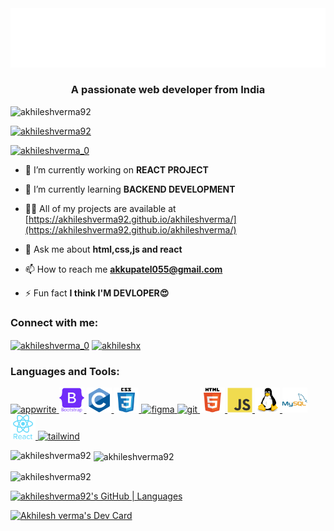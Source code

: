 <img src="https://github.com/akhileshverma92/akhileshverma92/blob/0ead7b89f566d52ad38ec7bbedc185f03d4b2cb7/your_cool_intro%20(1).gif" alt="akhileshverma92" /> 

<h3 align="center">A passionate web developer from India</h3>

<p align="left"> <img src="https://komarev.com/ghpvc/?username=akhileshverma92&label=Profile%20views&color=0e75b6&style=flat" alt="akhileshverma92" /> </p>

<p align="left"> <a href="https://github.com/ryo-ma/github-profile-trophy"><img src="https://github-profile-trophy.vercel.app/?username=akhileshverma92" alt="akhileshverma92" /></a> </p>


<p align="left"> <a href="https://twitter.com/akhileshverma_0" target="blank"><img src="https://img.shields.io/twitter/follow/akhileshverma_0?logo=twitter&style=for-the-badge" alt="akhileshverma_0" /></a> </p>

- 🔭 I’m currently working on **REACT PROJECT**

- 🌱 I’m currently learning **BACKEND DEVELOPMENT**

- 👨‍💻 All of my projects are available at [https://akhileshverma92.github.io/akhileshverma/](https://akhileshverma92.github.io/akhileshverma/)

- 💬 Ask me about **html,css,js and react**

- 📫 How to reach me **akkupatel055@gmail.com**

- ⚡ Fun fact **I think I'M DEVLOPER😍**

<h3 align="left">Connect with me:</h3>
<p align="left">
<a href="https://twitter.com/akhileshverma_0" target="blank"><img align="center" src="https://raw.githubusercontent.com/rahuldkjain/github-profile-readme-generator/master/src/images/icons/Social/twitter.svg" alt="akhileshverma_0" height="30" width="40" /></a>
<a href="https://linkedin.com/in/akhileshx" target="blank"><img align="center" src="https://raw.githubusercontent.com/rahuldkjain/github-profile-readme-generator/master/src/images/icons/Social/linked-in-alt.svg" alt="akhileshx" height="30" width="40" /></a>
</p>

<h3 align="left">Languages and Tools:</h3>
<p align="left"> <a href="https://appwrite.io" target="_blank" rel="noreferrer"> <img src="https://www.vectorlogo.zone/logos/appwriteio/appwriteio-icon.svg" alt="appwrite" width="40" height="40"/> </a> <a href="https://getbootstrap.com" target="_blank" rel="noreferrer"> <img src="https://raw.githubusercontent.com/devicons/devicon/master/icons/bootstrap/bootstrap-plain-wordmark.svg" alt="bootstrap" width="40" height="40"/> </a> <a href="https://www.cprogramming.com/" target="_blank" rel="noreferrer"> <img src="https://raw.githubusercontent.com/devicons/devicon/master/icons/c/c-original.svg" alt="c" width="40" height="40"/> </a> <a href="https://www.w3schools.com/css/" target="_blank" rel="noreferrer"> <img src="https://raw.githubusercontent.com/devicons/devicon/master/icons/css3/css3-original-wordmark.svg" alt="css3" width="40" height="40"/> </a> <a href="https://www.figma.com/" target="_blank" rel="noreferrer"> <img src="https://www.vectorlogo.zone/logos/figma/figma-icon.svg" alt="figma" width="40" height="40"/> </a> <a href="https://git-scm.com/" target="_blank" rel="noreferrer"> <img src="https://www.vectorlogo.zone/logos/git-scm/git-scm-icon.svg" alt="git" width="40" height="40"/> </a> <a href="https://www.w3.org/html/" target="_blank" rel="noreferrer"> <img src="https://raw.githubusercontent.com/devicons/devicon/master/icons/html5/html5-original-wordmark.svg" alt="html5" width="40" height="40"/> </a> <a href="https://developer.mozilla.org/en-US/docs/Web/JavaScript" target="_blank" rel="noreferrer"> <img src="https://raw.githubusercontent.com/devicons/devicon/master/icons/javascript/javascript-original.svg" alt="javascript" width="40" height="40"/> </a> <a href="https://www.linux.org/" target="_blank" rel="noreferrer"> <img src="https://raw.githubusercontent.com/devicons/devicon/master/icons/linux/linux-original.svg" alt="linux" width="40" height="40"/> </a> <a href="https://www.mysql.com/" target="_blank" rel="noreferrer"> <img src="https://raw.githubusercontent.com/devicons/devicon/master/icons/mysql/mysql-original-wordmark.svg" alt="mysql" width="40" height="40"/> </a> <a href="https://reactjs.org/" target="_blank" rel="noreferrer"> <img src="https://raw.githubusercontent.com/devicons/devicon/master/icons/react/react-original-wordmark.svg" alt="react" width="40" height="40"/> </a> <a href="https://tailwindcss.com/" target="_blank" rel="noreferrer"> <img src="https://www.vectorlogo.zone/logos/tailwindcss/tailwindcss-icon.svg" alt="tailwind" width="40" height="40"/> </a> </p>

<p><img align="left" src="https://github-readme-stats.vercel.app/api/top-langs?username=akhileshverma92&show_icons=true&locale=en&layout=compact" alt="akhileshverma92" /></p>

<p>&nbsp;<img align="center" src="https://github-readme-stats.vercel.app/api?username=akhileshverma92&show_icons=true&locale=en" alt="akhileshverma92" /></p>

<p><img align="center" src="https://github-readme-streak-stats.herokuapp.com/?user=akhileshverma92&" alt="akhileshverma92" /></p>

[![akhileshverma92's GitHub | Languages](https://stats.quine.sh/akhileshverma92/languages-over-time?theme=dark)](https://quine.sh?utm_source=widgets&utm_campaign=akhileshverma92)


<a href="https://app.daily.dev/akkyyyy_92"><img src="https://api.daily.dev/devcards/v2/9Qz0gZSRG6EV9ssi9QuK3.png?type=default&r=mgj" width="356" alt="Akhilesh verma's Dev Card"/></a>
